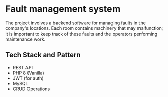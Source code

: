 
# Fault management system

The project involves a backend software for managing faults in the company's locations. Each room contains machinery that may malfunction; it is important to keep track of these faults and the operators performing maintenance work.


## Tech Stack and Pattern

- REST API
- PHP 8 (Vanilla)
- JWT (for auth)
- MySQL
- CRUD Operations 
